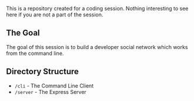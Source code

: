 This is a repository created for a coding session. Nothing interesting to see here if you are not a part of the session.

## The Goal
The goal of this session is to build a developer social network which works from the command line.

## Directory Structure
- `/cli` - The Command Line Client
- `/server` - The Express Server
